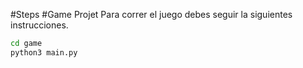 #Steps
#Game Projet
Para correr el juego debes seguir la siguientes instrucciones.
```sh
cd game
python3 main.py
```